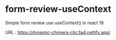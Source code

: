 # form-review-useContext
Simple form review use useContext() in react 18

URL : https://dynamic-chimera-cbc3a4.netlify.app/ 
